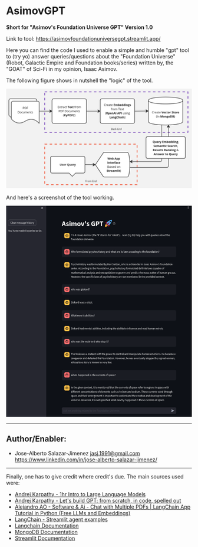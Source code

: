 # AsimovGPT

**Short for "Asimov's Foundation Universe GPT" Version 1.0**

Link to tool: https://asimovfoundationuniversegpt.streamlit.app/

Here you can find the code I used to enable a simple and humble "gpt" tool to (try yo) answer queries/questions about the "Foundation Universe" (Robot, Galactic Empire and Foundation books/series) written by, the "GOAT" of Sci-Fi in my opinion, Isaac Asimov.

The following figure shows in nutshell the "logic" of the tool.

![Tool logic](AsimovGPT.jpg)

And here's a screenshot of the tool working.

![Screenshot of tool working](Tool_Screenshot.png)

---

## Author/Enabler:
- Jose-Alberto Salazar-Jimenez <jasj.1991@gmail.com> <https://www.linkedin.com/in/jose-alberto-salazar-jimenez/>

---

Finally, one has to give credit where credit's due. The main sources used were:
- [Andrej Karpathy - 1hr Intro to Large Language Models](https://www.youtube.com/watch?v=zjkBMFhNj_g&ab_channel=AndrejKarpathy)
- [Andrej Karpathy - Let's build GPT: from scratch, in code, spelled out](https://www.youtube.com/watch?v=kCc8FmEb1nY&t=35s&ab_channel=AndrejKarpathy)
- [Alejandro AO - Software & Ai - Chat with Multiple PDFs | LangChain App Tutorial in Python (Free LLMs and Embeddings)](https://www.youtube.com/watch?v=dXxQ0LR-3Hg&ab_channel=AlejandroAO-Software%26Ai)
- [LangChain - Streamlit agent examples](https://github.com/langchain-ai/streamlit-agent/tree/main)
- [Langchain Documentation](https://python.langchain.com/docs/get_started/introduction)
- [MongoDB Documentation](https://www.mongodb.com/docs/)
- [Streamlit Documentation](https://docs.streamlit.io/get-started)



